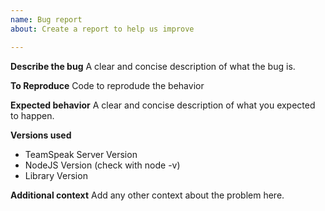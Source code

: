```yaml
---
name: Bug report
about: Create a report to help us improve

---
```


**Describe the bug**
A clear and concise description of what the bug is.

**To Reproduce**
Code to reprodude the behavior

**Expected behavior**
A clear and concise description of what you expected to happen.

**Versions used**
 - TeamSpeak Server Version
 - NodeJS Version (check with node -v)
 - Library Version

**Additional context**
Add any other context about the problem here.